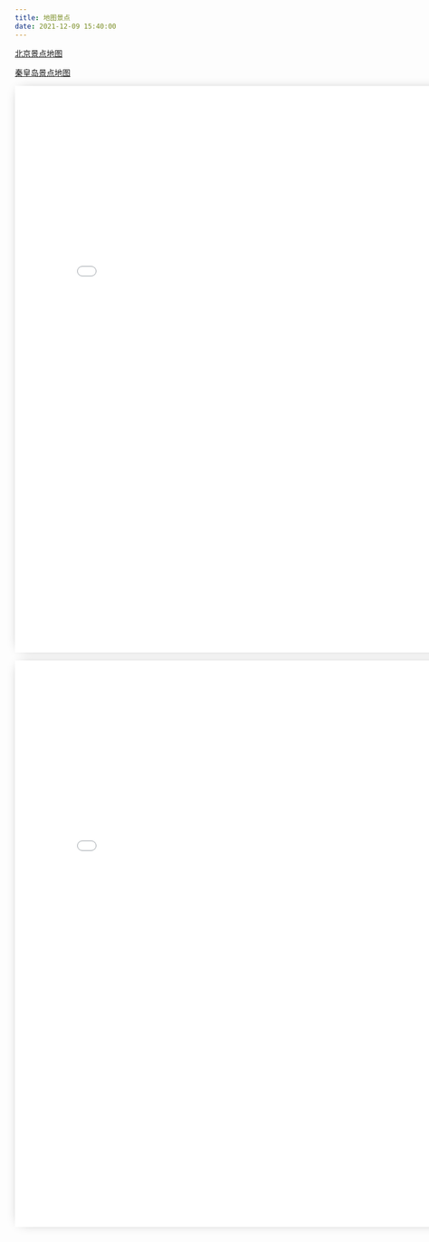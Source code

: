 ```yaml
---
title: 地图景点
date: 2021-12-09 15:40:00
---
```


[北京景点地图](/html/bj_baidu.html)

[秦皇岛景点地图](/html/qinhuangdao_baidu.html)

<p>
    <div style="width:820px; height:1000px;border:none;text-align:center">
		<iframe 
			allowtransparency="yes" 
			frameborder="0" 
			width="820px" 
			height="1000px" 
			scrolling="auto" 
			style="box-shadow: 0px 0px 20px -10px #888;" 
			src="/html/bj_baidu.html">
		</iframe>
	</div>
</p>

<p>
    <div style="width:820px; height:1000px;border:none;text-align:center">
		<iframe 
			allowtransparency="yes" 
			frameborder="0" 
			width="820px" 
			height="1000px" 
			scrolling="auto" 
			style="box-shadow: 0px 0px 20px -10px #888;" 
			src="/html/qinhuangdao_baidu.html" >
		</iframe>
	</div>
</p>

</script>

</p>